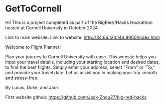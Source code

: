 # GetToCornell

Hi! This is a project completed as part of the BigRed//Hacks Hackathon hosted at Cornell University in October 2024

Link to main website: 
Link to website: http://34.66.120.146:8000/index.html

Welcome to Flight Planner!

Plan your journey to Cornell University with ease. This website helps you input your travel details, including your starting location and desired dates, to find the best flights. Simply enter your address, select "From" or "To," and provide your travel date. Let us assist you in making your trip smooth and stress-free.

By Lucas, Duke, and Jack

First website github: https://github.com/Jack-Zhou27/big-red-hacks
